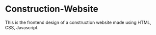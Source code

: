 # Construction-Website

This is the frontend design of a construction website made using HTML, CSS, Javascript.

